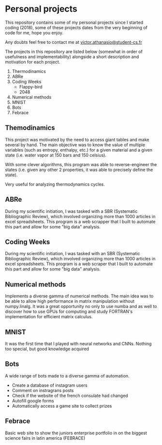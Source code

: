 # Personal projects

This repository contains some of my personal projects since I started coding (2018), some of these projects dates from the very beginning of code for me, hope you enjoy.

Any doubts feel free to contact me at victor.athanasio@student-cs.fr

The projects in this repository are listed below (somewhat in order of usefulness and implementability) alongside a short description and motivation for each project.

1. Thermodinamics
2. ABRe
3. Coding Weeks
    - Flappy-bird
    - 2048
4. Numerical methods
5. MNIST
6. Bots
7. Febrace



## Themodinamics

This project was motivated by the need to access giant tables and make several by hand. The main objective was to know the value of multiple variables (such as entropy, enthalpy, etc.) for a given material and a given state (i.e. water vapor at 150 bars and 150 celsius).

With some clever algorithms, this program was able to reverse-engineer the states (i.e. given any other 2 properties, it was able to precisely define the state).

Very useful for analyzing thermodynamics cycles.

## ABRe

During my scientific initiation, I was tasked with a SBR (Systematic Bibliographic Review), which involved organizing more than 1000 articles in excel spreadsheets. This program is a web scrapper that I built to automate this part and allow for some "big data" analysis.

## Coding Weeks

During my scientific initiation, I was tasked with an SBR (Systematic Bibliographic Review), which involved organizing more than 1000 articles in excel spreadsheets. This program is a web scraper that I built to automate this part and allow for some "big data" analysis.

## Numerical methods

Implements a diverse gamma of numerical methods. The main idea was to be able to allow high performance in matrix manipulation without numpy.linalg. It was a great opportunity no only to use numba and as well to discover how to use GPUs for computing and study FORTRAN's implementation for efficient matrix calculus.

## MNIST

It was the first time that I played with neural networks and CNNs. Nothing too special, but good knowledge acquired

## Bots
A wide range of bots made to a diverse gamma of automation.

- Create a database of instagram users
- Comment on instragrans posts
- Check if the website of the french consulate had changed
- Autofill google forms
- Automatically access a game site to collect prizes

## Febrace

Basic web site to show the juniors enterprise portfolio in on the biggest science fairs in latin america (FEBRACE)


